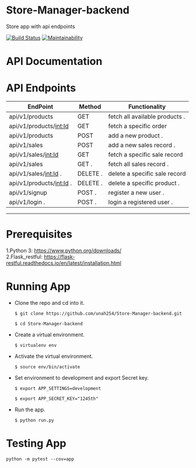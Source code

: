 # Store-Manager-backend
Store app with api endpoints

[![Build Status](https://travis-ci.org/unah254/Store-Manager-backend.svg?branch=ch-api-v1-161337541)](https://travis-ci.org/unah254/Store-Manager-backend)           [![Maintainability](https://api.codeclimate.com/v1/badges/90d93599d1107b23f1a1/maintainability)](https://codeclimate.com/github/unah254/Store-Manager-backend/maintainability)

# API Documentation

# API Endpoints

| EndPoint                    | Method        | Functionality                 |
| --------------------------  | --------------|------------------------------ |
|  api/v1/products            | GET           | fetch all available products .|
| api/v1/products/<int:Id>    | GET           | fetch  a specific order       |
| api/v1/products             | POST          | add a new product .           |
| api/v1/sales                | POST          | add a new sales record .      |
| api/v1/sales/<int:Id>       | GET           | fetch a specific sale record  |
| api/v1/sales                | GET .         | fetch all sales record .      |
| api/v1/sales/<int:Id> .     | DELETE .      | delete a specific sale record |
| api/v1/products/<int:Id> .  |DELETE .       | delete a specific product .   |
| api/v1/signup               | POST .        | register a new user .         |
| api/v1/login .              | POST .        | login a registered user .     |
 ----------------------------    ---------------  -------------------------------
 

# Prerequisites
1.Python 3: https://www.python.org/downloads/                                        
2.Flask_restful: https://flask-restful.readthedocs.io/en/latest/installation.html

# Running App
- Clone the repo and cd into it.

  ```$ git clone https://github.com/unah254/Store-Manager-backend.git```
  
   ```$ cd Store-Manager-backend```

- Create a virtual environment.

  ```$ virtualenv env```

- Activate the virtual environment.

  ```$ source env/bin/activate``` 

- Set environment to development and export Secret key.

   ```$ export APP_SETTINGS=development```
   
    ```$ export APP_SECRET_KEY="1245th"```

- Run the app.

   ```$ python run.py```

# Testing App

```python -m pytest --cov=app```
